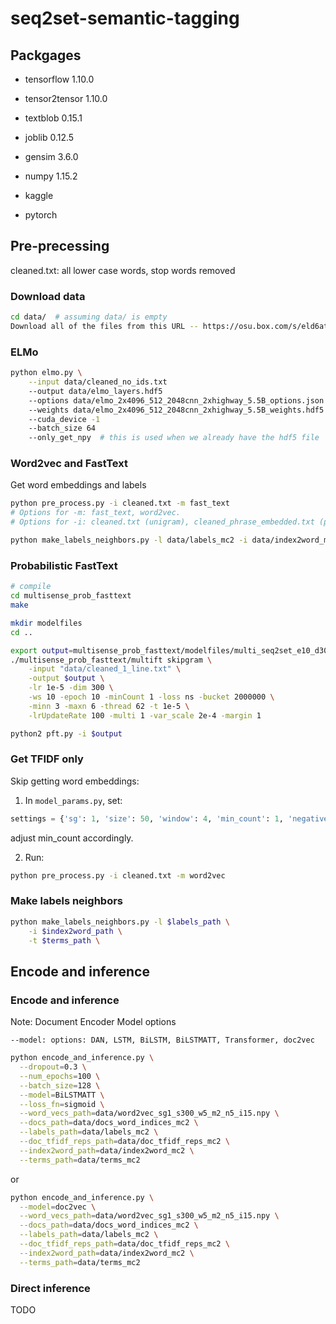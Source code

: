 # seq2set-semantic-tagging

## Packgages
- tensorflow 1.10.0

- tensor2tensor 1.10.0

- textblob 0.15.1

- joblib 0.12.5

- gensim 3.6.0

- numpy 1.15.2

- kaggle

- pytorch

## Pre-precessing

cleaned.txt: all lower case words, stop words removed

### Download data

```bash
cd data/  # assuming data/ is empty
Download all of the files from this URL -- https://osu.box.com/s/eld6atk3y7m9923ael3ewkzmy22c3v08
```
<!---kaggle datasets download -d --unzip joshdamen/seq2set
--->

### ELMo

```bash
python elmo.py \
    --input data/cleaned_no_ids.txt
    --output data/elmo_layers.hdf5
    --options data/elmo_2x4096_512_2048cnn_2xhighway_5.5B_options.json
    --weights data/elmo_2x4096_512_2048cnn_2xhighway_5.5B_weights.hdf5
    --cuda_device -1
    --batch_size 64
    --only_get_npy  # this is used when we already have the hdf5 file
```

### Word2vec and FastText

Get word embeddings and labels
```bash
python pre_process.py -i cleaned.txt -m fast_text
# Options for -m: fast_text, word2vec.
# Options for -i: cleaned.txt (unigram), cleaned_phrase_embedded.txt (phrase)

python make_labels_neighbors.py -l data/labels_mc2 -i data/index2word_mc2 -t data/terms_mc2 -n 3
```

### Probabilistic FastText

```bash
# compile
cd multisense_prob_fasttext
make

mkdir modelfiles
cd ..

export output=multisense_prob_fasttext/modelfiles/multi_seq2set_e10_d300_vs2e-4_lr1e-5_margin1
./multisense_prob_fasttext/multift skipgram \
    -input "data/cleaned_1_line.txt" \
    -output $output \
    -lr 1e-5 -dim 300 \
    -ws 10 -epoch 10 -minCount 1 -loss ns -bucket 2000000 \
    -minn 3 -maxn 6 -thread 62 -t 1e-5 \
    -lrUpdateRate 100 -multi 1 -var_scale 2e-4 -margin 1

python2 pft.py -i $output
```

### Get TFIDF only
Skip getting word embeddings:

1. In `model_params.py`, set:

```python
settings = {'sg': 1, 'size': 50, 'window': 4, 'min_count': 1, 'negative': 5, 'iter': 1}
```
adjust min_count accordingly.

2. Run:

```bash
python pre_process.py -i cleaned.txt -m word2vec
```

### Make labels neighbors

```bash
python make_labels_neighbors.py -l $labels_path \
	-i $index2word_path \
	-t $terms_path \
```

## Encode and inference

### Encode and inference

Note: Document Encoder Model options
```
--model: options: DAN, LSTM, BiLSTM, BiLSTMATT, Transformer, doc2vec
```

```bash
python encode_and_inference.py \
  --dropout=0.3 \
  --num_epochs=100 \
  --batch_size=128 \
  --model=BiLSTMATT \
  --loss_fn=sigmoid \
  --word_vecs_path=data/word2vec_sg1_s300_w5_m2_n5_i15.npy \
  --docs_path=data/docs_word_indices_mc2 \
  --labels_path=data/labels_mc2 \
  --doc_tfidf_reps_path=data/doc_tfidf_reps_mc2 \
  --index2word_path=data/index2word_mc2 \
  --terms_path=data/terms_mc2
```

or

```bash
python encode_and_inference.py \
  --model=doc2vec \
  --word_vecs_path=data/word2vec_sg1_s300_w5_m2_n5_i15.npy \
  --docs_path=data/docs_word_indices_mc2 \
  --labels_path=data/labels_mc2 \
  --doc_tfidf_reps_path=data/doc_tfidf_reps_mc2 \
  --index2word_path=data/index2word_mc2 \
  --terms_path=data/terms_mc2
```

### Direct inference

TODO

